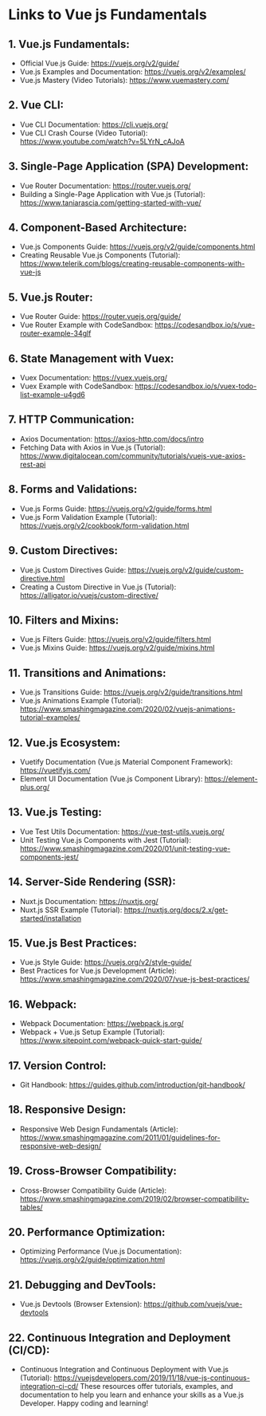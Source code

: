 # Links to Vue js Fundamentals
## 1.	Vue.js Fundamentals:
- Official Vue.js Guide: https://vuejs.org/v2/guide/
- Vue.js Examples and Documentation: https://vuejs.org/v2/examples/
- Vue.js Mastery (Video Tutorials): https://www.vuemastery.com/
## 2.	Vue CLI:
- Vue CLI Documentation: https://cli.vuejs.org/
- Vue CLI Crash Course (Video Tutorial): https://www.youtube.com/watch?v=5LYrN_cAJoA
## 3.	Single-Page Application (SPA) Development:
- Vue Router Documentation: https://router.vuejs.org/
- Building a Single-Page Application with Vue.js (Tutorial): https://www.taniarascia.com/getting-started-with-vue/
## 4.	Component-Based Architecture:
- Vue.js Components Guide: https://vuejs.org/v2/guide/components.html
- Creating Reusable Vue.js Components (Tutorial): https://www.telerik.com/blogs/creating-reusable-components-with-vue-js
## 5.	Vue.js Router:
- Vue Router Guide: https://router.vuejs.org/guide/
- Vue Router Example with CodeSandbox: https://codesandbox.io/s/vue-router-example-34glf
## 6.	State Management with Vuex:
- Vuex Documentation: https://vuex.vuejs.org/
- Vuex Example with CodeSandbox: https://codesandbox.io/s/vuex-todo-list-example-u4gd6
## 7.	HTTP Communication:
- Axios Documentation: https://axios-http.com/docs/intro
- Fetching Data with Axios in Vue.js (Tutorial): https://www.digitalocean.com/community/tutorials/vuejs-vue-axios-rest-api
## 8.	Forms and Validations:
- Vue.js Forms Guide: https://vuejs.org/v2/guide/forms.html
- Vue.js Form Validation Example (Tutorial): https://vuejs.org/v2/cookbook/form-validation.html
## 9.	Custom Directives:
- Vue.js Custom Directives Guide: https://vuejs.org/v2/guide/custom-directive.html
- Creating a Custom Directive in Vue.js (Tutorial): https://alligator.io/vuejs/custom-directive/
## 10.	Filters and Mixins:
- Vue.js Filters Guide: https://vuejs.org/v2/guide/filters.html
- Vue.js Mixins Guide: https://vuejs.org/v2/guide/mixins.html
## 11.	Transitions and Animations:
- Vue.js Transitions Guide: https://vuejs.org/v2/guide/transitions.html
- Vue.js Animations Example (Tutorial): https://www.smashingmagazine.com/2020/02/vuejs-animations-tutorial-examples/
## 12.	Vue.js Ecosystem:
- Vuetify Documentation (Vue.js Material Component Framework): https://vuetifyjs.com/
- Element UI Documentation (Vue.js Component Library): https://element-plus.org/
## 13.	Vue.js Testing:
- Vue Test Utils Documentation: https://vue-test-utils.vuejs.org/
- Unit Testing Vue.js Components with Jest (Tutorial): https://www.smashingmagazine.com/2020/01/unit-testing-vue-components-jest/
## 14.	Server-Side Rendering (SSR):
- Nuxt.js Documentation: https://nuxtjs.org/
- Nuxt.js SSR Example (Tutorial): https://nuxtjs.org/docs/2.x/get-started/installation
## 15.	Vue.js Best Practices:
- Vue.js Style Guide: https://vuejs.org/v2/style-guide/
- Best Practices for Vue.js Development (Article): https://www.smashingmagazine.com/2020/07/vue-js-best-practices/
## 16.	Webpack:
- Webpack Documentation: https://webpack.js.org/
- Webpack + Vue.js Setup Example (Tutorial): https://www.sitepoint.com/webpack-quick-start-guide/
## 17.	Version Control:
- Git Handbook: https://guides.github.com/introduction/git-handbook/
## 18.	Responsive Design:
- Responsive Web Design Fundamentals (Article): https://www.smashingmagazine.com/2011/01/guidelines-for-responsive-web-design/
## 19.	Cross-Browser Compatibility:
- Cross-Browser Compatibility Guide (Article): https://www.smashingmagazine.com/2019/02/browser-compatibility-tables/
## 20.	Performance Optimization:
- Optimizing Performance (Vue.js Documentation): https://vuejs.org/v2/guide/optimization.html
## 21.	Debugging and DevTools:
- Vue.js Devtools (Browser Extension): https://github.com/vuejs/vue-devtools
## 22.	Continuous Integration and Deployment (CI/CD):
- Continuous Integration and Continuous Deployment with Vue.js (Tutorial): https://vuejsdevelopers.com/2019/11/18/vue-js-continuous-integration-ci-cd/
These resources offer tutorials, examples, and documentation to help you learn and enhance your skills as a Vue.js Developer. Happy coding and learning!

